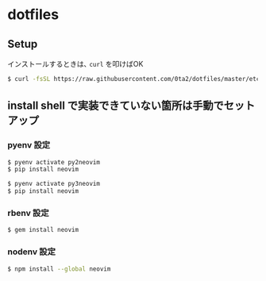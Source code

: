 # dotfiles

## Setup
インストールするときは､ `curl` を叩けばOK

```bash
$ curl -fsSL https://raw.githubusercontent.com/0ta2/dotfiles/master/etc/install | bash
```

## install shell で実装できていない箇所は手動でセットアップ

### pyenv 設定

```bash
$ pyenv activate py2neovim
$ pip install neovim

$ pyenv activate py3neovim
$ pip install neovim
```

### rbenv 設定

```bash
$ gem install neovim
```

### nodenv 設定

```bash
$ npm install --global neovim
```
